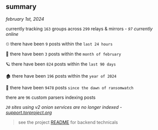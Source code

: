 
## summary
_february 1st, 2024_

currently tracking `163` groups across `299` relays & mirrors - _`97` currently online_

⏲ there have been `9` posts within the `last 24 hours`

🦈 there have been `3` posts within the `month of february`

🪐 there have been `824` posts within the `last 90 days`

🏚 there have been `196` posts within the `year of 2024`

🦕 there have been `9478` posts `since the dawn of ransomwatch`

there are `96` custom parsers indexing posts

_`20` sites using v2 onion services are no longer indexed - [support.torproject.org](https://support.torproject.org/onionservices/v2-deprecation/)_

> see the project [README](https://github.com/joshhighet/ransomwatch#ransomwatch--) for backend technicals
